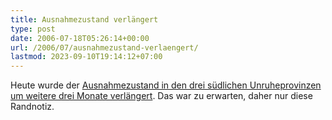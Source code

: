 ```yaml
---
title: Ausnahmezustand verlängert
type: post
date: 2006-07-18T05:26:14+00:00
url: /2006/07/ausnahmezustand-verlaengert/
lastmod: 2023-09-10T19:14:12+07:00
---
```

Heute wurde der [Ausnahmezustand in den drei südlichen Unruheprovinzen um weitere drei Monate verlängert][1]. Das war zu erwarten, daher nur diese Randnotiz.

 [1]: http://www.nationmultimedia.com/breakingnews/read.php?newsid=30009004
